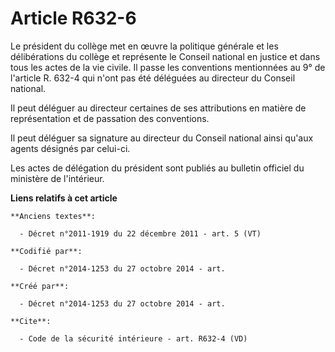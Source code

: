 # Article R632-6

Le président du collège met en œuvre la politique générale et les délibérations du collège et représente le Conseil national
en justice et dans tous les actes de la vie civile. Il passe les conventions mentionnées au 9° de l'article R. 632-4 qui
n'ont pas été déléguées au directeur du Conseil national. 

Il peut déléguer au directeur certaines de ses attributions en matière de représentation et de passation des conventions. 

Il peut déléguer sa signature au directeur du Conseil national ainsi qu'aux agents désignés par celui-ci. 

Les actes de délégation du président sont publiés au bulletin officiel du ministère de l'intérieur.

**Liens relatifs à cet article**

	**Anciens textes**:

	  - Décret n°2011-1919 du 22 décembre 2011 - art. 5 (VT)

	**Codifié par**:

	  - Décret n°2014-1253 du 27 octobre 2014 - art.

	**Créé par**:

	  - Décret n°2014-1253 du 27 octobre 2014 - art.

	**Cite**:

	  - Code de la sécurité intérieure - art. R632-4 (VD)
